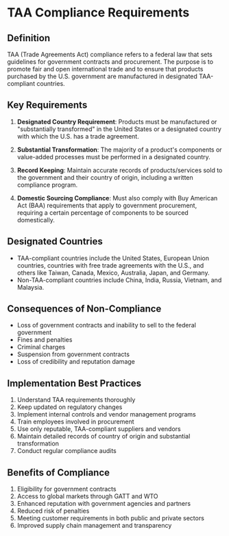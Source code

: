 # TAA Compliance Requirements

## Definition
TAA (Trade Agreements Act) compliance refers to a federal law that sets guidelines for government contracts and procurement. The purpose is to promote fair and open international trade and to ensure that products purchased by the U.S. government are manufactured in designated TAA-compliant countries.

## Key Requirements
1. **Designated Country Requirement**: Products must be manufactured or "substantially transformed" in the United States or a designated country with which the U.S. has a trade agreement.

2. **Substantial Transformation**: The majority of a product's components or value-added processes must be performed in a designated country.

3. **Record Keeping**: Maintain accurate records of products/services sold to the government and their country of origin, including a written compliance program.

4. **Domestic Sourcing Compliance**: Must also comply with Buy American Act (BAA) requirements that apply to government procurement, requiring a certain percentage of components to be sourced domestically.

## Designated Countries
- TAA-compliant countries include the United States, European Union countries, countries with free trade agreements with the U.S., and others like Taiwan, Canada, Mexico, Australia, Japan, and Germany.
- Non-TAA-compliant countries include China, India, Russia, Vietnam, and Malaysia.

## Consequences of Non-Compliance
- Loss of government contracts and inability to sell to the federal government
- Fines and penalties
- Criminal charges
- Suspension from government contracts
- Loss of credibility and reputation damage

## Implementation Best Practices
1. Understand TAA requirements thoroughly
2. Keep updated on regulatory changes
3. Implement internal controls and vendor management programs
4. Train employees involved in procurement
5. Use only reputable, TAA-compliant suppliers and vendors
6. Maintain detailed records of country of origin and substantial transformation
7. Conduct regular compliance audits

## Benefits of Compliance
1. Eligibility for government contracts
2. Access to global markets through GATT and WTO
3. Enhanced reputation with government agencies and partners
4. Reduced risk of penalties
5. Meeting customer requirements in both public and private sectors
6. Improved supply chain management and transparency
